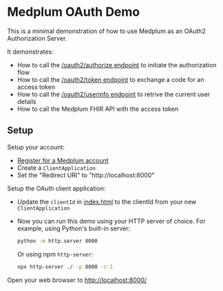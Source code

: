 # Medplum OAuth Demo

This is a minimal demonstration of how to use Medplum as an OAuth2 Authorization Server.

It demonstrates:

- How to call the [/oauth2/authorize endpoint](https://medplum.com/docs/api/oauth/authorize) to initiate the authorization flow
- How to call the [/oauth2/token endpoint](https://medplum.com/docs/api/oauth/token) to exchange a code for an access token
- How to call the [/oauth2/userinfo endpoint](https://medplum.com/docs/api/oauth/userinfo) to retrive the current user details
- How to call the Medplum FHIR API with the access token

## Setup

Setup your account:

- [Register for a Medplum account](https://medplum.com/docs/tutorials/app/register)
- Create a `ClientApplication`
- Set the "Redirect URI" to "http://localhost:8000"

Setup the OAuth client application:

- Update the `clientId` in [index.html](https://github.com/medplum/medplum-oauth-demo/blob/main/index.html#L24) to the clientId from your new `ClientApplication`
- Now you can run this demo using your HTTP server of choice. For example, using Python's built-in server:

    ```bash
    python -m http.server 8000
    ```

    Or using npm `http-server`:

    ```bash
    npx http-server ./ -p 8000 -c-1
    ```

Open your web browser to <http://localhost:8000/>
